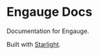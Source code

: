 # Engauge Docs

Documentation for Engauge.

Built with [Starlight](https://starlight.astro.build/).
